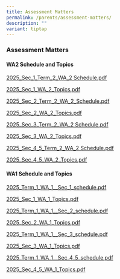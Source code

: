 ```yaml
---
title: Assessment Matters
permalink: /parents/assessment-matters/
description: ""
variant: tiptap
---
```

<h3>Assessment Matters</h3>
<h4>WA2 Schedule and Topics</h4>
<p><a href="/files/Parents/Assessment Matters/2025_Sec_1_Term_2_WA_2__Final_.pdf" rel="noopener nofollow" target="_blank">2025_Sec_1_Term_2_WA_2 Schedule.pdf</a>
</p>
<p><a href="/files/Parents/Assessment Matters/2025_Sec_1_WA_2_Topics.pdf" rel="noopener nofollow" target="_blank">2025_Sec_1_WA_2_Topics.pdf</a>
</p>
<p><a href="/files/Parents/Assessment Matters/2025_Sec_2_Term_2_WA_2_Schedule.pdf" rel="noopener nofollow" target="_blank">2025_Sec_2_Term_2_WA_2_Schedule.pdf</a>
</p>
<p><a href="/files/Parents/Assessment Matters/2025_Sec_2_WA_2_Topics.pdf" rel="noopener nofollow" target="_blank">2025_Sec_2_WA_2_Topics.pdf</a>
</p>
<p><a href="/files/Parents/Assessment Matters/2025_Sec_3_Term_2_WA_2__3Apr_.pdf" rel="noopener nofollow" target="_blank">2025_Sec_3_Term_2_WA_2 Schedule.pdf</a>
</p>
<p><a href="/files/Parents/Assessment Matters/2025_Sec_3_WA_2_Topics.pdf" rel="noopener nofollow" target="_blank">2025_Sec_3_WA_2_Topics.pdf</a>
</p>
<p><a href="/files/Parents/Assessment Matters/2025_Sec_4_5_Term_2_WA_2__edited_3_Apr_.pdf" rel="noopener nofollow" target="_blank">2025_Sec_4_5_Term_2_WA_2 Schedule.pdf</a>
</p>
<p><a href="/files/Parents/Assessment Matters/2025_Sec_4_5_WA_2_Topics.pdf" rel="noopener nofollow" target="_blank">2025_Sec_4_5_WA_2_Topics.pdf</a>
</p>
<p></p>
<h4>WA1 Schedule and Topics</h4>
<p><a href="/files/Parents/Assessment Matters/2025_Term_1_WA_1__Sec_1_.pdf" rel="noopener nofollow" target="_blank">2025_Term_1_WA_1__Sec_1_schedule.pdf</a>
</p>
<p><a href="/files/Parents/Assessment Matters/2025_Sec_1_WA_1_Topics.pdf" rel="noopener nofollow" target="_blank">2025_Sec_1_WA_1_Topics.pdf</a>
</p>
<p><a href="/files/Parents/Assessment Matters/2025_Term_1_WA_1__Sec_2_.pdf" rel="noopener nofollow" target="_blank">2025_Term_1_WA_1__Sec_2_schedule.pdf</a>
</p>
<p><a href="/files/Parents/Assessment Matters/2025_Sec_2_WA_1_Topics.pdf" rel="noopener nofollow" target="_blank">2025_Sec_2_WA_1_Topics.pdf</a>
</p>
<p><a href="/files/Parents/Assessment Matters/2025_Term_1_WA_1__Sec_3___Revised_.pdf" rel="noopener nofollow" target="_blank">2025_Term_1_WA_1__Sec_3_schedule.pdf</a>
</p>
<p><a href="/files/Parents/Assessment Matters/2025_Sec_3_WA_1_Topics.pdf" rel="noopener nofollow" target="_blank">2025_Sec_3_WA_1_Topics.pdf</a>
</p>
<p><a href="/files/Parents/Assessment Matters/2025_Term_1_WA_1__Sec_4_5___Revised_.pdf" rel="noopener nofollow" target="_blank">2025_Term_1_WA_1__Sec_4_5_schedule.pdf</a>
</p>
<p><a href="/files/Parents/Assessment Matters/2025_Sec_4_5_WA_1_Topics.pdf" rel="noopener nofollow" target="_blank">2025_Sec_4_5_WA_1_Topics.pdf</a>
</p>
<h4></h4>
<p></p>